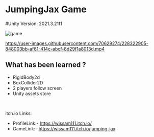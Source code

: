 # JumpingJax Game


#Unity Version: 2021.3.21f1


![game](https://user-images.githubusercontent.com/70629274/228323311-4bf8d0d9-2b48-4890-b9ff-f8404f5ad068.PNG)



https://user-images.githubusercontent.com/70629274/228322905-848003bb-af61-414c-abcf-8d29f1a8013d.mp4





## What has been learned ?

  - RigidBody2d
  - BoxCollider2D
  - 2 players follow screen
  - Unity assets store 

</br>


itch.io Links:
   - ProfileLink:- https://wissam111.itch.io/
   - GameLink:- https://wissam111.itch.io/jumping-jax



</br>


